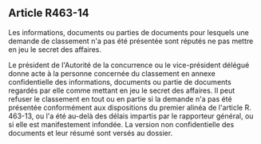 Article R463-14
----
Les informations, documents ou parties de documents pour lesquels une demande de
classement n'a pas été présentée sont réputés ne pas mettre en jeu le secret des
affaires.

Le président de l'Autorité de la concurrence ou le vice-président délégué donne
acte à la personne concernée du classement en annexe confidentielle des
informations, documents ou partie de documents regardés par elle comme mettant
en jeu le secret des affaires. Il peut refuser le classement en tout ou en
partie si la demande n'a pas été présentée conformément aux dispositions du
premier alinéa de l'article R. 463-13, ou l'a été au-delà des délais impartis
par le rapporteur général, ou si elle est manifestement infondée. La version non
confidentielle des documents et leur résumé sont versés au dossier.
